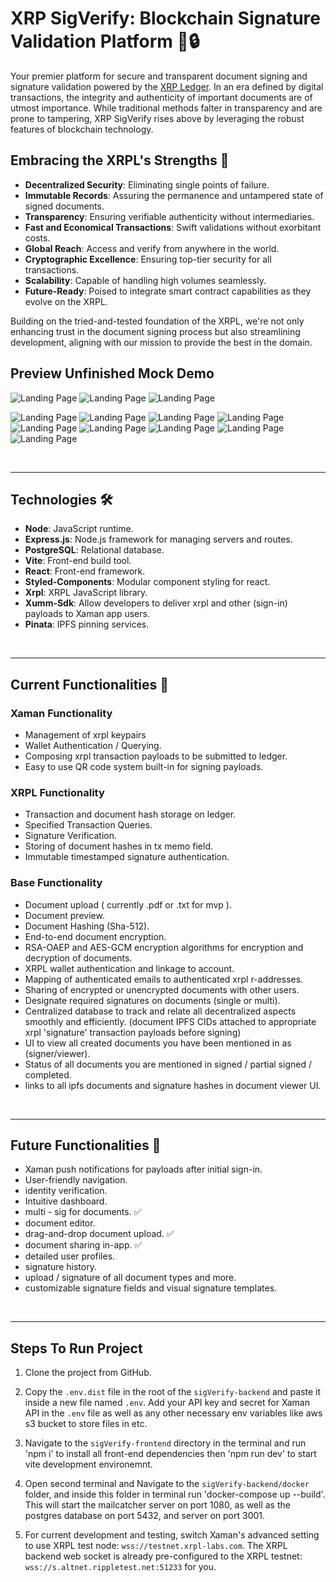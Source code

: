 # XRP SigVerify: Blockchain Signature Validation Platform 📜🔒

Your premier platform for secure and transparent document signing and signature validation powered by the [XRP Ledger](https://xrpl.org). In an era defined by digital transactions, the integrity and authenticity of important documents are of utmost importance. While traditional methods falter in transparency and are prone to tampering, XRP SigVerify rises above by leveraging the robust features of blockchain technology.

## Embracing the XRPL's Strengths 💪

- **Decentralized Security**: Eliminating single points of failure.
- **Immutable Records**: Assuring the permanence and untampered state of signed documents.
- **Transparency**: Ensuring verifiable authenticity without intermediaries.
- **Fast and Economical Transactions**: Swift validations without exorbitant costs.
- **Global Reach**: Access and verify from anywhere in the world.
- **Cryptographic Excellence**: Ensuring top-tier security for all transactions.
- **Scalability**: Capable of handling high volumes seamlessly.
- **Future-Ready**: Poised to integrate smart contract capabilities as they evolve on the XRPL.

Building on the tried-and-tested foundation of the XRPL, we're not only enhancing trust in the document signing process but also streamlining development, aligning with our mission to provide the best in the domain.

## Preview Unfinished Mock Demo

![Landing Page](./sigVerify-frontend/src/assets/mobile-createAccount.png)
![Landing Page](./sigVerify-frontend/src/assets/mobile-genKeypairs.png)
![Landing Page](./sigVerify-frontend/src/assets/mobile-dashboard.png)

![Landing Page](./sigVerify-frontend/src/assets/mobile-unauthenticatedProfile.png)
![Landing Page](./sigVerify-frontend/src/assets/mobile-authenticateWallet.png)
![Landing Page](./sigVerify-frontend/src/assets/mobile-profile.png)
![Landing Page](./sigVerify-frontend/src/assets/mobile-documents.png)
![Landing Page](./sigVerify-frontend/src/assets/mobile-documentDetails.png)
![Landing Page](./sigVerify-frontend/src/assets/mobile-decryptedDocument.png)
![Landing Page](./sigVerify-frontend/src/assets/mobile-signDocument.png)
![Landing Page](./sigVerify-frontend/src/assets/mobile-documentUpload.png)
![Landing Page](./sigVerify-frontend/src/assets/mobile-navigation.png)


<br />
<hr>

## Technologies 🛠

- **Node**: JavaScript runtime.
- **Express.js**: Node.js framework for managing servers and routes.
- **PostgreSQL**: Relational database.
- **Vite**: Front-end build tool.
- **React**: Front-end framework.
- **Styled-Components**: Modular component styling for react.
- **Xrpl**: XRPL JavaScript library.
- **Xumm-Sdk**: Allow developers to deliver xrpl and other (sign-in) payloads to Xaman app users.
- **Pinata**: IPFS pinning services.

<br />
<hr>

## Current Functionalities 🌟

### Xaman Functionality
- Management of xrpl keypairs
- Wallet Authentication / Querying.
- Composing xrpl transaction payloads to be submitted to ledger.
- Easy to use QR code system built-in for signing payloads.

### XRPL Functionality
- Transaction and document hash storage on ledger.
- Specified Transaction Queries.
- Signature Verification.
- Storing of document hashes in tx memo field.
- Immutable timestamped signature authentication.

### Base Functionality
- Document upload ( currently .pdf or .txt for mvp ).
- Document preview.
- Document Hashing (Sha-512).
- End-to-end document encryption.
- RSA-OAEP and AES-GCM encryption algorithms for encryption and decryption of documents.
- XRPL wallet authentication and linkage to account.
- Mapping of authenticated emails to authenticated xrpl r-addresses.
- Sharing of encrypted or unencrypted documents with other users.
- Designate required signatures on documents (single or multi).
- Centralized database to track and relate all decentralized aspects smoothly and efficiently.
(document IPFS CIDs attached to appropriate xrpl 'signature' transaction payloads before signing)
- UI to view all created documents you have been mentioned in as (signer/viewer).
- Status of all documents you are mentioned in signed / partial signed / completed.
- links to all ipfs documents and signature hashes in document viewer UI.

<br />
<hr>

## Future Functionalities 🔮
- Xaman push notifications for payloads after initial sign-in.
- User-friendly navigation.
- identity verification.
- Intuitive dashboard.
- multi - sig for documents. ✅
- document editor.
- drag-and-drop document upload. ✅
- document sharing in-app. ✅
- detailed user profiles.
- signature history.
- upload / signature of all document types and more.
- customizable signature fields and visual signature templates.

<br />
<hr>

## Steps To Run Project

1. Clone the project from GitHub.

2. Copy the `.env.dist` file in the root of the `sigVerify-backend` and paste it inside a new file named `.env`. Add your API key and secret for Xaman API in the `.env` file as well as any other necessary env variables like aws s3 bucket to store files in etc. <br />

3. Navigate to the `sigVerify-frontend` directory in the terminal and run 'npm i' to install all front-end dependencies then 'npm run dev' to start vite development environemnt.

4. Open second terminal and Navigate to the `sigVerify-backend/docker`  folder, and inside this folder in terminal run 'docker-compose up --build'. This will start the mailcatcher server on port 1080, as well as the postgres database on port 5432, and server on port 3001.

5. For current development and testing, switch Xaman's advanced setting to use XRPL test node: `wss://testnet.xrpl-labs.com`. The XRPL backend web socket is already pre-configured to the XRPL testnet: `wss://s.altnet.rippletest.net:51233` for you.


